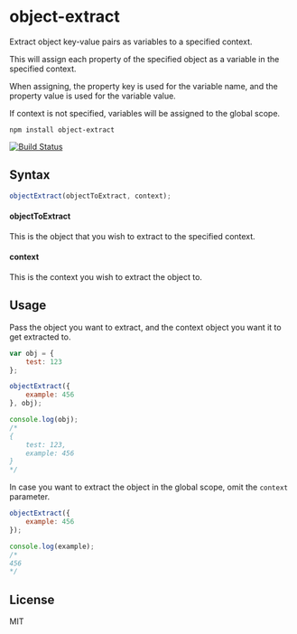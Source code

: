 # object-extract

Extract object key-value pairs as variables to a specified context.

This will assign each property of the specified object as a variable in the specified context.

When assigning, the property key is used for the variable name, and the property value is used for the variable value.

If context is not specified, variables will be assigned to the global scope.

```
npm install object-extract
```

[![Build Status](https://travis-ci.org/tyxla/object-extract.svg)](https://travis-ci.org/tyxla/object-extract)

## Syntax

``` js
objectExtract(objectToExtract, context);
```

#### objectToExtract

This is the object that you wish to extract to the specified context.

#### context

This is the context you wish to extract the object to.

## Usage

Pass the object you want to extract, and the context object you want it to get extracted to.

``` js
var obj = {
	test: 123
};

objectExtract({
	example: 456
}, obj);

console.log(obj);
/*
{
	test: 123,
	example: 456
}
*/

```

In case you want to extract the object in the global scope, omit the `context` parameter.

``` js
objectExtract({
	example: 456
});

console.log(example);
/*
456
*/
```

## License

MIT